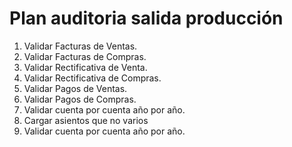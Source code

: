 # Plan auditoria salida producción
1. Validar Facturas de Ventas.
2. Validar Facturas de Compras.
3. Validar Rectificativa de Venta.
4. Validar Rectificativa de Compras.
5. Validar Pagos de Ventas.
6. Validar Pagos de Compras.
7. Validar cuenta por cuenta año por año.
8. Cargar asientos que no varios
9. Validar cuenta por cuenta año por año.
